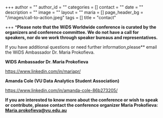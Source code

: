 +++
author = ""
author_id = ""
categories = []
contact = ""
date = ""
description = ""
image = ""
layout = ""
maria = []
page_header_bg = "/images/call-to-action.jpeg"
tags = []
title = "contact"

+++
\***Please note that the WiDS Worldwide conference is curated by the organizers and conference committee. We do not have a call for speakers, nor do we work through speaker bureaus and representatives.**

If you have additional questions or need further information,​please** email the WiDS Ambassador Dr. Maria Prokofieva.

**WIDS Ambassador Dr. Maria Prokofieva**

https://www.linkedin.com/in/mariapr/

**Amanda Cole (VU Data Analytics Student Association)**

https://www.linkedin.com/in/amanda-cole-86b273205/

**If you are interested to know more about the conference or wish to speak or contribute, please contact the conference organizer Maria Prokofieva: Maria.prokofieva@vu.edu.au**